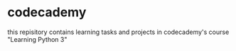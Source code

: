 # codecademy
this repisitory contains learning tasks and projects in codecademy's course "Learning Python 3"
